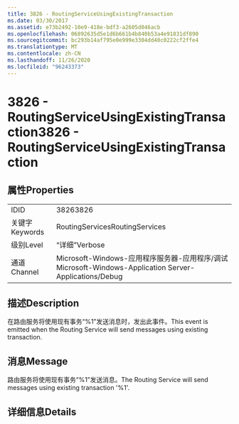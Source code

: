 ```yaml
---
title: 3826 - RoutingServiceUsingExistingTransaction
ms.date: 03/30/2017
ms.assetid: e73b2492-10e9-418e-bdf3-a2605d046acb
ms.openlocfilehash: 06892635d5e1d6b661b4b840b53a4e91831df890
ms.sourcegitcommit: bc293b14af795e0e999e3304dd40c0222cf2ffe4
ms.translationtype: MT
ms.contentlocale: zh-CN
ms.lasthandoff: 11/26/2020
ms.locfileid: "96243373"
---
```

# <a name="3826---routingserviceusingexistingtransaction"></a><span data-ttu-id="51e6a-102">3826 - RoutingServiceUsingExistingTransaction</span><span class="sxs-lookup"><span data-stu-id="51e6a-102">3826 - RoutingServiceUsingExistingTransaction</span></span>

## <a name="properties"></a><span data-ttu-id="51e6a-103">属性</span><span class="sxs-lookup"><span data-stu-id="51e6a-103">Properties</span></span>  
  
|||  
|-|-|  
|<span data-ttu-id="51e6a-104">ID</span><span class="sxs-lookup"><span data-stu-id="51e6a-104">ID</span></span>|<span data-ttu-id="51e6a-105">3826</span><span class="sxs-lookup"><span data-stu-id="51e6a-105">3826</span></span>|  
|<span data-ttu-id="51e6a-106">关键字</span><span class="sxs-lookup"><span data-stu-id="51e6a-106">Keywords</span></span>|<span data-ttu-id="51e6a-107">RoutingServices</span><span class="sxs-lookup"><span data-stu-id="51e6a-107">RoutingServices</span></span>|  
|<span data-ttu-id="51e6a-108">级别</span><span class="sxs-lookup"><span data-stu-id="51e6a-108">Level</span></span>|<span data-ttu-id="51e6a-109">“详细”</span><span class="sxs-lookup"><span data-stu-id="51e6a-109">Verbose</span></span>|  
|<span data-ttu-id="51e6a-110">通道</span><span class="sxs-lookup"><span data-stu-id="51e6a-110">Channel</span></span>|<span data-ttu-id="51e6a-111">Microsoft-Windows-应用程序服务器-应用程序/调试</span><span class="sxs-lookup"><span data-stu-id="51e6a-111">Microsoft-Windows-Application Server-Applications/Debug</span></span>|  
  
## <a name="description"></a><span data-ttu-id="51e6a-112">描述</span><span class="sxs-lookup"><span data-stu-id="51e6a-112">Description</span></span>  

 <span data-ttu-id="51e6a-113">在路由服务将使用现有事务“%1”发送消息时，发出此事件。</span><span class="sxs-lookup"><span data-stu-id="51e6a-113">This event is emitted when the Routing Service will send messages using existing transaction.</span></span>  
  
## <a name="message"></a><span data-ttu-id="51e6a-114">消息</span><span class="sxs-lookup"><span data-stu-id="51e6a-114">Message</span></span>  

 <span data-ttu-id="51e6a-115">路由服务将使用现有事务“%1”发送消息。</span><span class="sxs-lookup"><span data-stu-id="51e6a-115">The Routing Service will send messages using existing transaction '%1'.</span></span>  
  
## <a name="details"></a><span data-ttu-id="51e6a-116">详细信息</span><span class="sxs-lookup"><span data-stu-id="51e6a-116">Details</span></span>

